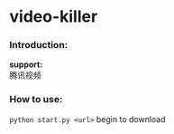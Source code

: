 # video-killer
### Introduction:  
**support:**  
  腾讯视频  

### How to use:  
`python start.py <url>`  begin to download  
